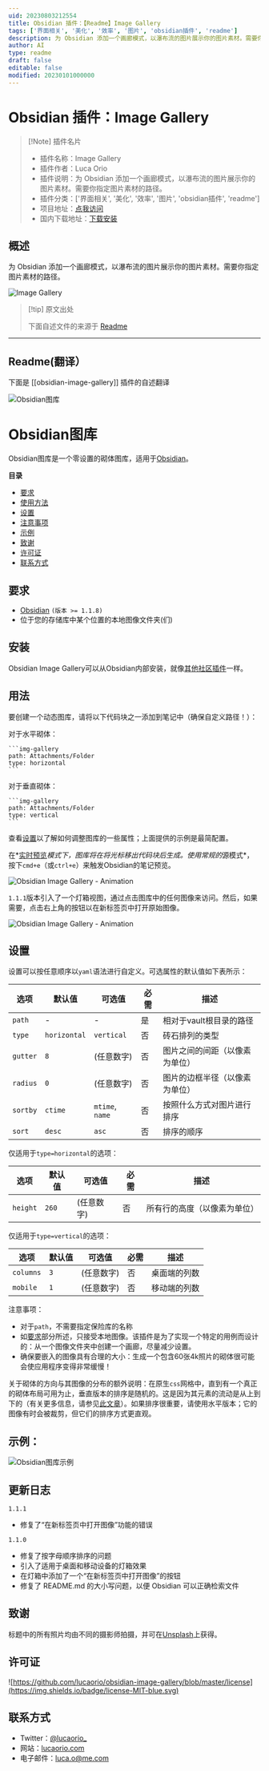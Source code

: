 ```yaml
---
uid: 20230803212554
title: Obsidian 插件：【Readme】Image Gallery
tags: ['界面相关', '美化', '效率', '图片', 'obsidian插件', 'readme']
description: 为 Obsidian 添加一个画廊模式，以瀑布流的图片展示你的图片素材。需要你指定图片素材的路径。
author: AI
type: readme
draft: false
editable: false
modified: 20230101000000
---
```


# Obsidian 插件：Image Gallery

> [!Note] 插件名片
> - 插件名称：Image Gallery
> - 插件作者：Luca Orio
> - 插件说明：为 Obsidian 添加一个画廊模式，以瀑布流的图片展示你的图片素材。需要你指定图片素材的路径。
> - 插件分类：['界面相关', '美化', '效率', '图片', 'obsidian插件', 'readme']
> - 项目地址：[点我访问](https://github.com/lucaorio/obsidian-image-gallery)
> - 国内下载地址：[下载安装](https://pkmer.cn/products/plugin/pluginMarket/?obsidian-image-gallery)

## 概述

为 Obsidian 添加一个画廊模式，以瀑布流的图片展示你的图片素材。需要你指定图片素材的路径。

![Image Gallery](https://cdn.pkmer.cn/covers/obsidian-image-gallery.png!pkmer)

> [!tip] 原文出处
> 
>下面自述文件的来源于 [Readme](https://ghproxy.net/https://raw.githubusercontent.com/lucaorio/obsidian-image-gallery/main/README.md)
> 

---

## Readme(翻译）

下面是 [[obsidian-image-gallery]] 插件的自述翻译



![Obsidian图库](assets/obsidian-image-gallery-header.jpg)
# Obsidian图库
Obsidian图库是一个零设置的砌体图库，适用于[Obsidian](https://obsidian.md/)。

**目录**
- [要求](#requirements)
- [使用方法](#usage)
- [设置](#settings)
- [注意事项](#notes)
- [示例](#examples)
- [致谢](#acknowledgments)
- [许可证](#license)
- [联系方式](#contacts)

## 要求

- [Obsidian](https://obsidian.md/) `(版本 >= 1.1.8)`
- 位于您的存储库中某个位置的本地图像文件夹(们)

## 安装

Obsidian Image Gallery可以从Obsidian内部安装，就像[其他社区插件](https://help.obsidian.md/Advanced+topics/Community+plugins#Discover+and+install+community+plugins)一样。

## 用法

要创建一个动态图库，请将以下代码块之一添加到笔记中（确保自定义路径！）：

对于水平砌体：
````
```img-gallery
path: Attachments/Folder
type: horizontal
```
````

对于垂直砌体：
````
```img-gallery
path: Attachments/Folder
type: vertical
```
````

查看[设置](#settings)以了解如何调整图库的一些属性；上面提供的示例是最简配置。

在*[实时预览](https://help.obsidian.md/Live+preview+update)*模式下，图库将在将光标移出代码块后生成。使用常规的*源模式*，按下`cmd+e`（或`ctrl+e`）来触发Obsidian的笔记预览。

![Obsidian Image Gallery - Animation](assets/obsidian-image-gallery.gif)

`1.1.1`版本引入了一个灯箱视图，通过点击图库中的任何图像来访问。然后，如果需要，点击右上角的按钮以在新标签页中打开原始图像。

![Obsidian Image Gallery - Animation](assets/obsidian-image-gallery-lightbox.jpg)

## 设置

设置可以按任意顺序以`yaml`语法进行自定义。可选属性的默认值如下表所示：

| 选项     | 默认值        | 可选值           | 必需    | 描述                                 |
| -------- | ------------ | --------------- | -------- | -------------------------------------- |
| `path`   | -            | -               | 是       | 相对于vault根目录的路径               |
| `type`   | `horizontal` | `vertical`      | 否       | 砖石排列的类型                        |
| `gutter` | `8`          | (任意数字)      | 否       | 图片之间的间距（以像素为单位）         |
| `radius` | `0`          | (任意数字)      | 否       | 图片的边框半径（以像素为单位）         |
| `sortby` | `ctime`      | `mtime`, `name` | 否       | 按照什么方式对图片进行排序             |
| `sort`   | `desc`       | `asc`           | 否       | 排序的顺序                            |

仅适用于`type=horizontal`的选项：

| 选项     | 默认值 | 可选值        | 必需    | 描述                     |
| -------- | ------- | ------------ | -------- | ------------------------ |
| `height` | `260`   | (任意数字)   | 否       | 所有行的高度（以像素为单位） |

仅适用于`type=vertical`的选项：

| 选项       | 默认值 | 可选值        | 必需    | 描述                          |
| --------- | ------- | ------------ | -------- | ----------------------------- |
| `columns` | `3`     | (任意数字)   | 否       | 桌面端的列数                  |
| `mobile`  | `1`     | (任意数字)   | 否       | 移动端的列数                  |

注意事项：
- 对于`path`，不需要指定保险库的名称
- 如[要求](#requirements)部分所述，只接受本地图像。该插件是为了实现一个特定的用例而设计的：从一个图像文件夹中创建一个画廊，尽量减少设置。
- 确保要嵌入的图像具有合理的大小：生成一个包含60张4k照片的砌体很可能会使应用程序变得非常缓慢！

关于砌体的方向与其图像的分布的额外说明：在原生`css`网格中，直到有一个真正的砌体布局可用为止，垂直版本的排序是随机的。这是因为其元素的流动是从上到下的（有关更多信息，请参见[此文章](https://css-tricks.com/piecing-together-approaches-for-a-css-masonry-layout)）。如果排序很重要，请使用水平版本；它的图像有时会被裁剪，但它们的排序方式更直观。

## 示例：
![Obsidian图库示例](assets/obsidian-image-gallery-examples.jpg)

## 更新日志

`1.1.1`
  - 修复了“在新标签页中打开图像”功能的错误

`1.1.0`
  - 修复了按字母顺序排序的问题
  - 引入了适用于桌面和移动设备的灯箱效果
  - 在灯箱中添加了一个“在新标签页中打开图像”的按钮
  - 修复了 README.md 的大小写问题，以便 Obsidian 可以正确检索文件

## 致谢
标题中的所有照片均由不同的摄影师拍摄，并可在[Unsplash](https://unsplash.com/s/photos/architecture)上获得。

## 许可证
![https://github.com/lucaorio/obsidian-image-gallery/blob/master/license](https://img.shields.io/badge/license-MIT-blue.svg)

## 联系方式
- Twitter：[@lucaorio_](http://twitter.com/@lucaorio_)
- 网站：[lucaorio.com](http://lucaorio.com)
- 电子邮件：[luca.o@me.com](mailto:luca.o@me.com)



